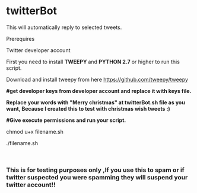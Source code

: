 # twitterBot

This will automatically reply to selected tweets.

Prerequires

Twitter developer account

First you need to install <b> TWEEPY </b> and <b> PYTHON 2.7 </b> or higher to run this script.

Download and install tweepy from here https://github.com/tweepy/tweepy

<b>#get developer keys from developer account and replace it with keys file. </b>

<b> Replace your words with "Merry christmas" at twitterBot.sh file as you want, Because I created this to test with christmas wish tweets :) </b>

<b> #Give execute permissions and run your script. </b>

chmod u+x filename.sh

./filename.sh

<br><b>
<h3> This is for testing purposes only ,If you use this to spam or if twitter suspected you were spamming they will suspend your twitter account!! </h3>

